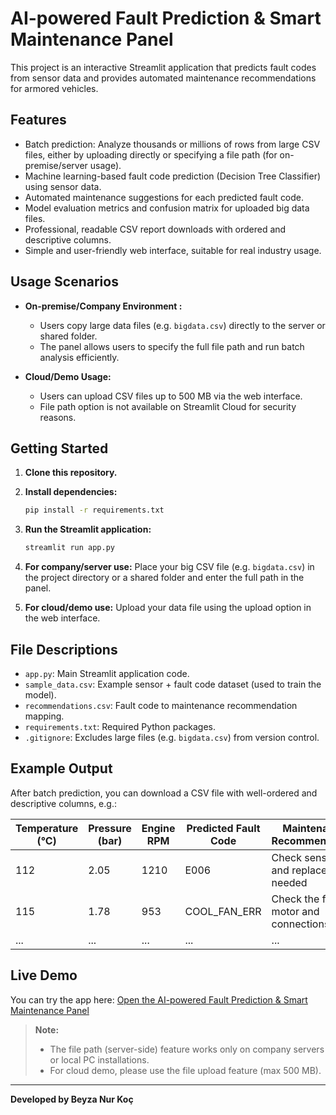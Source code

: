 # AI-powered Fault Prediction & Smart Maintenance Panel

This project is an interactive Streamlit application that predicts fault codes from sensor data and provides automated maintenance recommendations for armored vehicles.

## Features

* Batch prediction: Analyze thousands or millions of rows from large CSV files, either by uploading directly or specifying a file path (for on-premise/server usage).
* Machine learning-based fault code prediction (Decision Tree Classifier) using sensor data.
* Automated maintenance suggestions for each predicted fault code.
* Model evaluation metrics and confusion matrix for uploaded big data files.
* Professional, readable CSV report downloads with ordered and descriptive columns.
* Simple and user-friendly web interface, suitable for real industry usage.

## Usage Scenarios

* **On-premise/Company Environment :**

  * Users copy large data files (e.g. `bigdata.csv`) directly to the server or shared folder.
  * The panel allows users to specify the full file path and run batch analysis efficiently.

* **Cloud/Demo Usage:**

  * Users can upload CSV files up to 500 MB via the web interface.
  * File path option is not available on Streamlit Cloud for security reasons.

## Getting Started

1. **Clone this repository.**
2. **Install dependencies:**

   ```bash
   pip install -r requirements.txt
   ```
3. **Run the Streamlit application:**

   ```bash
   streamlit run app.py
   ```
4. **For company/server use:**
   Place your big CSV file (e.g. `bigdata.csv`) in the project directory or a shared folder and enter the full path in the panel.
5. **For cloud/demo use:**
   Upload your data file using the upload option in the web interface.

## File Descriptions

* `app.py`: Main Streamlit application code.
* `sample_data.csv`: Example sensor + fault code dataset (used to train the model).
* `recommendations.csv`: Fault code to maintenance recommendation mapping.
* `requirements.txt`: Required Python packages.
* `.gitignore`: Excludes large files (e.g. `bigdata.csv`) from version control.

## Example Output

After batch prediction, you can download a CSV file with well-ordered and descriptive columns, e.g.:

| Temperature (°C) | Pressure (bar) | Engine RPM | Predicted Fault Code | Maintenance Recommendation           |
| ---------------- | -------------- | ---------- | -------------------- | ------------------------------------ |
| 112              | 2.05           | 1210       | E006                 | Check sensor X and replace if needed |
| 115              | 1.78           | 953        | COOL\_FAN\_ERR       | Check the fan motor and connections  |
| ...              | ...            | ...        | ...                  | ...                                  |

## Live Demo

You can try the app here:
[Open the AI-powered Fault Prediction & Smart Maintenance Panel](https://ai-powered-fault-prediction-smart-maintenance-panel-een6klx26x.streamlit.app/)

> **Note:**
>
> * The file path (server-side) feature works only on company servers or local PC installations.
> * For cloud demo, please use the file upload feature (max 500 MB).

---

**Developed by Beyza Nur Koç**

